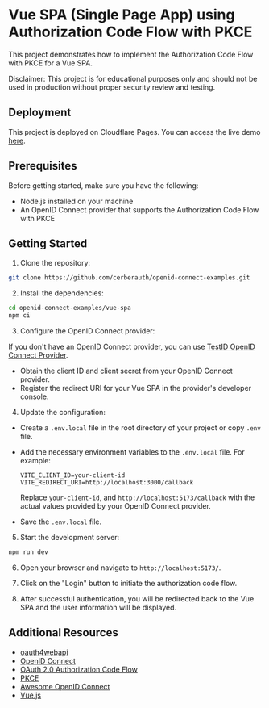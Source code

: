 # Vue SPA (Single Page App) using Authorization Code Flow with PKCE

This project demonstrates how to implement the Authorization Code Flow with PKCE for a Vue SPA.

Disclaimer: This project is for educational purposes only and should not be used in production without proper security review and testing.

## Deployment

This project is deployed on Cloudflare Pages. You can access the live demo [here](https://cerberauth-vue-spa-oidc.pages.dev/).

## Prerequisites

Before getting started, make sure you have the following:

- Node.js installed on your machine
- An OpenID Connect provider that supports the Authorization Code Flow with PKCE

## Getting Started

1. Clone the repository:

  ```bash
  git clone https://github.com/cerberauth/openid-connect-examples.git
  ```

2. Install the dependencies:

  ```bash
  cd openid-connect-examples/vue-spa
  npm ci
  ```

3. Configure the OpenID Connect provider:

If you don't have an OpenID Connect provider, you can use [TestID OpenID Connect Provider](https://testid.cerberauth.com/).

  - Obtain the client ID and client secret from your OpenID Connect provider.
  - Register the redirect URI for your Vue SPA in the provider's developer console.

4. Update the configuration:

  - Create a `.env.local` file in the root directory of your project or copy `.env` file.
  - Add the necessary environment variables to the `.env.local` file. For example:

    ```plaintext
    VITE_CLIENT_ID=your-client-id
    VITE_REDIRECT_URI=http://localhost:3000/callback
    ```

    Replace `your-client-id`, and `http://localhost:5173/callback` with the actual values provided by your OpenID Connect provider.

  - Save the `.env.local` file.

5. Start the development server:

  ```bash
  npm run dev
  ```

6. Open your browser and navigate to `http://localhost:5173/`.

7. Click on the "Login" button to initiate the authorization code flow.

8. After successful authentication, you will be redirected back to the Vue SPA and the user information will be displayed.

## Additional Resources

- [oauth4webapi](https://github.com/panva/oauth4webapi)
- [OpenID Connect](https://openid.net/)
- [OAuth 2.0 Authorization Code Flow](https://oauth.net/2/grant-types/authorization-code/)
- [PKCE](https://oauth.net/2/pkce/)
- [Awesome OpenID Connect](https://github.com/cerberauth/awesome-openid-connect)
- [Vue.js](https://vuejs.org/)
